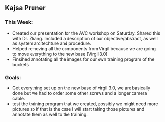## Kajsa Pruner
### This Week:
- Created our presentation for the AVC workshop on Saturday. Shared this with Dr. Zhang. Included a description of our objective/abstract, as well as system arcitechture and procedure.
- Helped removing all the components from Virgil because we are going to move everything to the new base (Virgil 3.0)
- Finsihed annotating all the images for our own training program of the buckets

### Goals:
- Get everything set up on the new base of virgil 3.0, we are basically done but we had to order some other screws and a longer camera cable.
- test the training program that we created, possibly we might need more pictures so if that is the case I will start taking those pictures and annotate them as well to the training.
